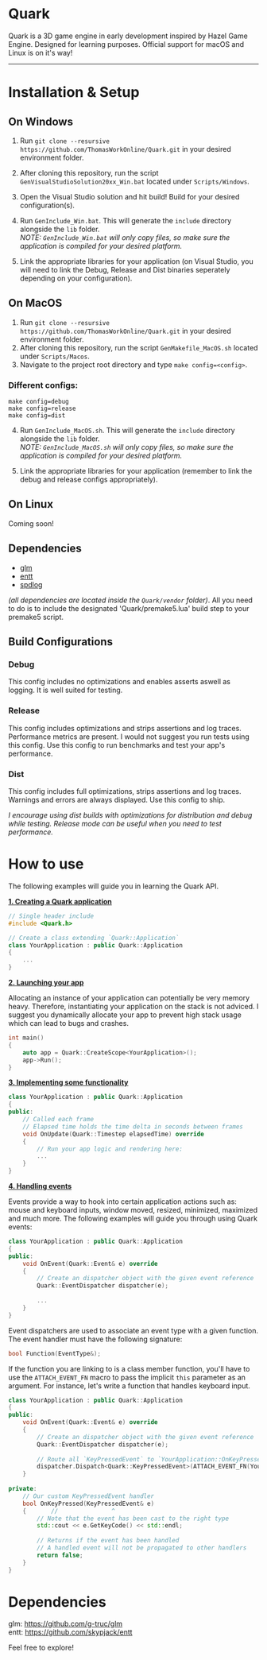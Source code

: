# Quark

Quark is a 3D game engine in early development inspired by Hazel Game Engine.
Designed for learning purposes.
Official support for macOS and Linux is on it's way!

***

# Installation & Setup

## On Windows
1. Run `git clone --resursive https://github.com/ThomasWorkOnline/Quark.git` in your desired environment folder.
2. After cloning this repository, run the script `GenVisualStudioSolution20xx_Win.bat` located under `Scripts/Windows`.
3. Open the Visual Studio solution and hit build! Build for your desired configuration(s).
4. Run `GenInclude_Win.bat`. This will generate the `include` directory alongside the `lib` folder.<br />
*NOTE: `GenInclude_Win.bat` will only copy files, so make sure the application is compiled for your desired platform.*

5. Link the appropriate libraries for your application (on Visual Studio, you will need to link the Debug, Release and Dist binaries seperately depending on your configuration).<br />

## On MacOS
1. Run `git clone --resursive https://github.com/ThomasWorkOnline/Quark.git` in your desired environment folder.
2. After cloning this repository, run the script `GenMakefile_MacOS.sh` located under `Scripts/Macos`.
3. Navigate to the project root directory and type `make config=<config>`.
### Different configs:
	make config=debug
	make config=release
	make config=dist

4. Run `GenInclude_MacOS.sh`. This will generate the `include` directory alongside the `lib` folder.<br />
*NOTE: `GenInclude_MacOS.sh` will only copy files, so make sure the application is compiled for your desired platform.*

5. Link the appropriate libraries for your application (remember to link the debug and release configs appropriately).

## On Linux
Coming soon!

## Dependencies
- [glm](https://github.com/g-truc/glm)
- [entt](https://github.com/skypjack/entt)
- [spdlog](https://github.com/gabime/spdlog/tree/083ea59fbd06add6f973636acca93ae0dfc0b73f)

*(all dependencies are located inside the `Quark/vendor` folder)*.
All you need to do is to include the designated 'Quark/premake5.lua' build step to your premake5 script.

## Build Configurations
### Debug
This config includes no optimizations and enables asserts aswell as logging. It is well suited for testing.
### Release
This config includes optimizations and strips assertions and log traces. Performance metrics are present. I would not suggest you run tests using this config. Use this config to run benchmarks and test your app's performance.
### Dist
This config includes full optimizations, strips assertions and log traces. Warnings and errors are always displayed. Use this config to ship.
	
*I encourage using dist builds with optimizations for distribution and debug while testing.
Release mode can be useful when you need to test performance.*

# How to use

The following examples will guide you in learning the Quark API.

<ins>**1. Creating a Quark application**</ins>
```c++
// Single header include
#include <Quark.h>

// Create a class extending `Quark::Application`
class YourApplication : public Quark::Application
{
	...
}
```
	
<ins>**2. Launching your app**</ins>

Allocating an instance of your application can potentially be very memory heavy.
Therefore, instantiating your application on the stack is not adviced.
I suggest you dynamically allocate your app to prevent high stack usage which can lead to bugs and crashes.

```c++
int main()
{
	auto app = Quark::CreateScope<YourApplication>();
	app->Run();
}
```

<ins>**3. Implementing some functionality**</ins>
```c++
class YourApplication : public Quark::Application
{
public:
	// Called each frame
	// Elapsed time holds the time delta in seconds between frames
	void OnUpdate(Quark::Timestep elapsedTime) override
	{
		// Run your app logic and rendering here:
		...
	}
}
```

<ins>**4. Handling events**</ins>

Events provide a way to hook into certain application actions such as:
mouse and keyboard inputs, window moved, resized, minimized, maximized and much more.
The following examples will guide you through using Quark events:

```c++
class YourApplication : public Quark::Application
{
public:
	void OnEvent(Quark::Event& e) override
	{
		// Create an dispatcher object with the given event reference
		Quark::EventDispatcher dispatcher(e);
	
		...
	}
}
```

Event dispatchers are used to associate an event type with a given function.
The event handler must have the following signature:
```c++
bool Function(EventType&);
```

If the function you are linking to is a class member function, you'll have to use the `ATTACH_EVENT_FN` macro to pass the implicit `this` parameter as an argument.
For instance, let's write a function that handles keyboard input.

```c++
class YourApplication : public Quark::Application
{
public:
	void OnEvent(Quark::Event& e) override
	{
		// Create an dispatcher object with the given event reference
		Quark::EventDispatcher dispatcher(e);
	
		// Route all `KeyPressedEvent` to `YourApplication::OnKeyPressed`
		dispatcher.Dispatch<Quark::KeyPressedEvent>(ATTACH_EVENT_FN(YourApplication::OnKeyPressed));
	}
	
private:
	// Our custom KeyPressedEvent handler
	bool OnKeyPressed(KeyPressedEvent& e)
	{       //               ^
		// Note that the event has been cast to the right type
		std::cout << e.GetKeyCode() << std::endl;
	
		// Returns if the event has been handled
		// A handled event will not be propagated to other handlers
		return false;
	}
}
```

# Dependencies
glm: https://github.com/g-truc/glm<br />
entt: https://github.com/skypjack/entt<br />

Feel free to explore!
